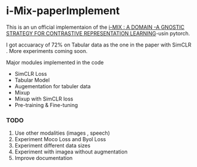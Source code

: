 # i-Mix-paperImplement
This is an un official implementaion of the [i-MIX : A DOMAIN -A GNOSTIC STRATEGY FOR CONTRASTIVE  REPRESENTATION LEARNING](https://arxiv.org/pdf/2010.08887.pdf)-usin pytorch.

I got accuaracy of 72% on Tabular data as the one in the paper with SimCLR . More experiments coming soon.

Major modules implemented in the code

- SimCLR Loss
- Tabular Model 
- Augementation for tabuler data
- Mixup
- Mixup with SimCLR loss
- Pre-training & Fine-tuning


### TODO

1. Use other modalities (images , speech)
2. Experiment Moco Loss and Byol Loss
3. Experiment different data sizes
4. Experiment with imagea without augmentation
5. Improve documentation
